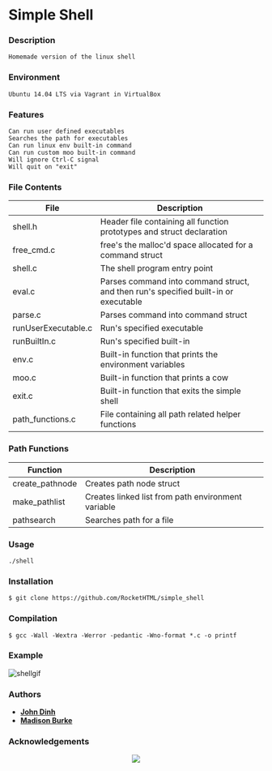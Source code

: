 # Simple Shell

### Description
	Homemade version of the linux shell
	
### Environment
	Ubuntu 14.04 LTS via Vagrant in VirtualBox

### Features
	Can run user defined executables
	Searches the path for executables
	Can run linux env built-in command
	Can run custom moo built-in command
	Will ignore Ctrl-C signal
	Will quit on "exit"

### File Contents
|   **File**   |   **Description**   |
| -------------- | --------------------- |
| shell.h | Header file containing all function prototypes and struct declaration |
| free_cmd.c| free's the malloc'd space allocated for a command struct |
| shell.c   | The shell program entry point |
| eval.c | Parses command into command struct, and then run's specified built-in or executable |
| parse.c  | Parses command into command struct |
| runUserExecutable.c  | Run's specified executable |
| runBuiltIn.c  | Run's specified built-in |
| env.c  | Built-in function that prints the environment variables |
| moo.c  | Built-in function that prints a cow |
| exit.c  | Built-in function that exits the simple shell |
| path_functions.c  | File containing all path related helper functions |

### Path Functions
|   **Function**   |   **Description**   |
| -------------- | --------------------- |
| create_pathnode | Creates path node struct |
| make_pathlist | Creates linked list from path environment variable |
| pathsearch   | Searches path for a file |

### Usage
	./shell

### Installation
	$ git clone https://github.com/RocketHTML/simple_shell

### Compilation
	$ gcc -Wall -Wextra -Werror -pedantic -Wno-format *.c -o printf

### Example
![shellgif](https://media.giphy.com/media/vgzs5zPpGHdtp2sf1p/giphy.gif)

### Authors

  * [**John Dinh**](https://github.com/koukijohn)
  * [**Madison Burke**](https://github.com/RocketHTML)

### Acknowledgements

<p align="center">
<a href="https://www.holbertonschool.com"><img src="https://intranet.hbtn.io/assets/holberton-logo-simplified-d4e8a1e8bf5ad93c8c3ce32895b4b53749b477b7ba7342d7f064e6883bcd3be2.png"></a>
</p>
